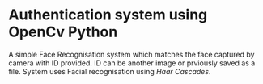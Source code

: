 <h1>Authentication system using OpenCv Python</h1>

A simple Face Recognisation system which matches the face captured by camera with ID provided. ID can be another image or prviously saved as a file. 
System uses Facial recognisation using *Haar Cascades*. 
